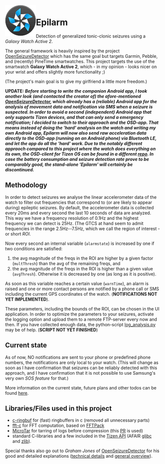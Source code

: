 

<img align="left" width="100" height="100" src="https://github.com/j-danner/Epilarm/blob/master/Epilarm_web_app/icon.png" alt="Epilarm app icon">

# Epilarm


Detection of generalized tonic-clonic seizures using a _Galaxy Watch Active 2_.

The general framework is heavily inspired by the project [OpenSeizureDetector](https://github.com/OpenSeizureDetector) which has the same goal but targets Garmin, Pebble, and (recently) PineTime smartwatches.
This project targets the use of the smartwatch **Galaxy Watch Active 2**, which - in my opinion - looks nicer on your wrist and offers slightly more functionality ;)

(The project's main goal is to give my girlfriend a little more freedom.)

__UPDATE:__ ___Before starting to write the companion Android app, I took another look (and contacted the creator of) the afore-mentioned [OpenSeizureDetector](https://github.com/OpenSeizureDetector), which already has a (reliable) Android app for the analysis of movement data and notification via SMS when a seizure is suspected. 
In order to avoid a second (independent) Android app that _only_ supports Tizen devices, and that can only send a emergency notification; I decided to switch to their approach and the OSD-app. That means instead of doing the 'hard' analysis on the watch and writing my own Android app, Epilarm will now also send raw acceleration data directly to the OSD-app (running on an Android phone) via Bluetooth LE, and let the app do all the 'hard' work.
Due to the notably different appraoch compared to this project where the watch does _everything_ on its own, the OSD-client for Tizen OS can be found in a different [repo](https://github.com/j-danner/OpenSeizureDetector_Tizen). In case the battery consumption and seizure detection rate prove to be comparably good, the stand-alone 'Epilarm' will certainly be discontinued.___


## Methodology
In order to detect seizures we analyse the linear accelerometer data of the watch to filter out frequencies that correspond to (or are likely to appear during) epileptic seizures.
By default, the accelerometer data is collected every 20ms and every second the last 10 seconds of data are analyzed. This way we have a frequency resolution of 0.1Hz and the highest frequency we can detect is 25Hz.
(The GTCS at hand seem to admit frequencies in the range 2.5Hz--7.5Hz, which we call the region of interest - or short _ROI_.

Now every second an internal variable (`alarmstate`) is increased by one if two conditions are satisfied:
1. the avg magnitude of the freqs in the ROI are higher by a given factor (`multThresh`) than the avg of the remaining freqs, and
2. the avg magnitude of the freqs in the ROI is higher than a given value (`avgThresh`).
Otherwise it is decreased by one (as long as it is positive).

As soon as this variable reaches a certain value (`warnTime`), an alarm is raised and one or more contact persons are notified by a phone call or SMS including the current GPS coordinates of the watch. (__NOTIFICATIONS NOT YET IMPLEMENTED__).


These parameters, including the bounds of the ROI, can be chosen in the UI application. In order to optimize the parameters to your seizures, activate the logging option and upload them to a remote FTP-server every now and then. If you have collected enough data, the python-script [log_analysis.py](log_analysis/log_analysis.py) may be of help. (__SCRIPT NOT YET FINISHED__)


## Current state
As of now, NO notifications are sent to your phone or predefined phone numbers, the notifications are only local to your watch. (This will change as soon as I have confirmation that seizures can be reliably detected with this approach, and I have confirmation that it is not possible to use Samsung's very own _SOS feature_ for that.)

More information on the current state, future plans and other todos can be found [here](current_state.md).


## Libraries/Files used in this project
 - [c-ringbuf](https://github.com/dhess/c-ringbuf) for (fast) ringbuffers in c (removed all unnecessary parts)
 - [fft-c](https://github.com/adis300/fft-c) for FFT computation, based on [FFTPack](http://www.netlib.org/fftpack/)
 - [MicroTar](https://github.com/rxi/microtar) for tarring of logs before compression (this [PR](https://github.com/byronhe/microtar) is used)
 - standard C-libraries and a few included in the [Tizen API](https://docs.tizen.org/application/native/api/wearable/5.5/group__CAPI__BASE__FRAMEWORK.html) (AFAIR [glibc](http://www.gnu.org/software/libc/) and [zlib](http://www.zlib.net/)).

Special thanks also go out to _Graham Jones_ of [OpenSeizureDetector](https://github.com/OpenSeizureDetector) for his good and detailed explanations ([technical details](http://openseizuredetector.github.io/OpenSeizureDetector/meta/2015/02/01/Pebble_Watch_Version/) and [general overview](https://github.com/OpenSeizureDetector/Presentations/blob/master/01_CfAI_Seminar_Aug2020_Issue_1.pdf)).
